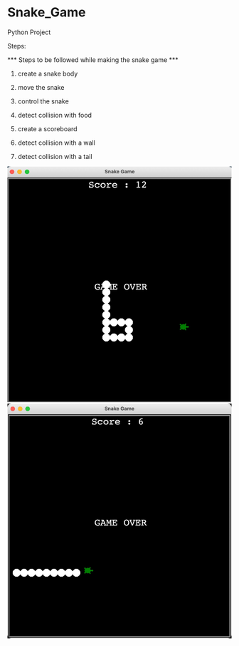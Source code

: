 # Snake_Game
Python Project

Steps:

*** Steps to be followed while making the snake game ***

1. create a snake body
2. move the snake
3. control the snake


4. detect collision with food
5. create a scoreboard
6. detect collision with a wall
7. detect collision with a tail

<img src="snake1.jpg" alt="snake1">
<img src="snake2.jpg" alt="snake2">

